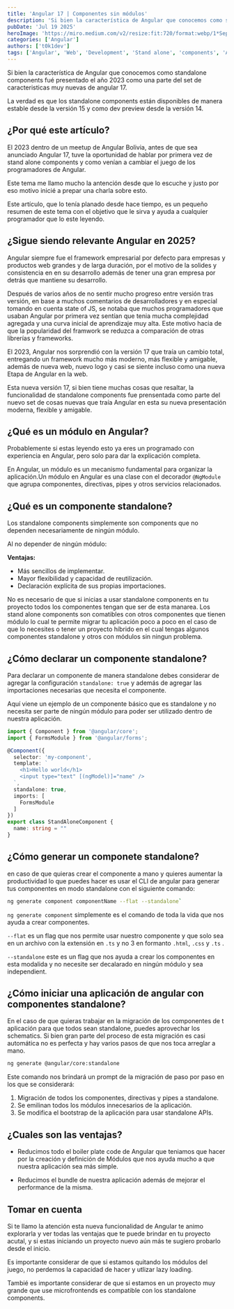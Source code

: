 ```yaml
---
title: 'Angular 17 | Componentes sin módulos'
description: 'Si bien la característica de Angular que conocemos como standalone components fué presentado el año 2023 como una parte del set de caracteristicas muy nuevas de angular 17.'
pubDate: 'Jul 19 2025'
heroImage: 'https://miro.medium.com/v2/resize:fit:720/format:webp/1*SepPK5_D3yAUvTtsj0HoDg.png'
categories: ['Angular']
authors: ['t0k1dev']
tags: ['Angular', 'Web', 'Development', 'Stand alone', 'components', 'Angular 17']
---
```



Si bien la característica de Angular que conocemos como standalone components fué presentado el año 2023 como una parte del set de caracteristicas muy nuevas de angular 17.

La verdad es que los standalone components están disponibles de manera estable desde la versión 15 y como dev preview desde la versión 14.



## ¿Por qué este artículo?

El 2023 dentro de un meetup de Angular Bolivia, antes de que sea anunciado Angular 17, tuve la oportunidad de hablar por primera vez de stand alone components y como venían a cambiar el juego de los programadores de Angular.

Este tema me llamo mucho la antención desde que lo escuche y justo por eso motivo inicié a prepar una charla sobre esto.

Este artículo, que lo tenía planado desde hace tiempo, es un pequeño resumen de este tema con el objetivo que le sirva y ayuda a cualquier programador que lo este leyendo.



## ¿Sigue siendo relevante Angular en 2025?

Angular siempre fue el framework empresarial por defecto para empresas y productos web grandes y de larga duración, por el motivo de la solides y consistencia en en su desarrollo además de tener una gran empresa por detrás que mantiene su desarrollo.

Después de varios años de no sentir mucho progreso entre versión tras versión, en base a muchos comentarios de desarrolladores y en especial tomando en cuenta state of JS, se notaba que muchos programadores que usaban Angular por primera vez sentían que tenia mucha complejidad agregada y una curva inicial de aprendizaje muy alta. Este motivo hacia de que la popularidad del framwork se reduzca a comparación de otras librerías y frameworks.

El 2023, Angular nos sorprendió con la versión 17 que traía un cambio total, entregando un framework mucho más moderno, más flexible y amigable, además de nueva web, nuevo logo y casi se siente incluso como una nueva Etapa de Angular en la web.

Esta nueva versión 17, si bien tiene muchas cosas que resaltar, la funcionalidad de standalone components fue prensentada como parte del nuevo set de cosas nuevas que traía Angular en esta su nueva presentación moderna, flexible y amigable.


## ¿Qué es un módulo en Angular?

Probablemente si estas leyendo esto ya eres un programado con experiencia en Angular, pero solo para dar la explicación completa.

En Angular, un módulo es un mecanismo fundamental para organizar la aplicación.Un módulo en Angular es una clase con el decorador `@NgModule` que agrupa componentes, directivas, pipes y otros servicios relacionados.


## ¿Qué es un componente standalone?

Los standalone components simplemente son components que no dependen necesariamente de ningún módulo.

Al no depender de ningún módulo: 

**Ventajas:**
- Más sencillos de implementar.  
- Mayor flexibilidad y capacidad de reutilización.  
- Declaración explícita de sus propias importaciones.

No es necesario de que si inicias a usar standalone components en tu proyecto todos los componentes tengan que ser de esta manarea. Los stand alone components son comatibles con otros componentes que tienen módulo lo cual te permite migrar tu aplicación poco a poco en el caso de que lo necesites o tener un proyecto híbrido en el cual tengas algunos componentes standalone y otros con módulos sin ningun problema.


## ¿Cómo declarar un componente standalone?

Para declarar un componente de manera standalone debes considerar de agregar la configuración `standalone: true` y además de agregar las importaciones necesarias que necesita el componente.

Aquí viene un ejemplo de un componente básico que es standalone y no necesita ser parte de ningún módulo para poder ser utilizado dentro de nuestra aplicación.

```ts
import { Component } from '@angular/core';
import { FormsModule } from '@angular/forms';

@Component({
  selector: 'my-component',
  template: `
    <h1>Hello world</h1>
    <input type="text" [(ngModel)]="name" />
  `,
  standalone: true,
  imports: [
    FormsModule
  ]
})
export class StandAloneComponent {
  name: string = ""
}
```


## ¿Cómo generar un componete standalone?

en caso de que quieras crear el componente a mano y quieres aumentar la productividad lo que puedes hacer es usar el CLI de angular para generar tus componentes en modo standalone con el siguiente comando:

```bash
ng generate component componentName --flat --standalone` 
```

`ng generate component` simplemente es el comando de toda la vida que nos ayuda a crear componentes.

`--flat` es un flag que nos permite usar nuestro componente y que solo sea en un archivo con la extensión en `.ts` y no 3 en formanto `.html`, `.css` y `.ts` .

`--standalone` este es un flag que nos ayuda a crear los componentes en esta modalida y no necesite ser decalarado en ningún módulo y sea independient.


## ¿Cómo iniciar una aplicación de angular con componentes standalone?

En el caso de que quieras trabajar en la migración de los componentes de t aplicación para que todos sean standalone, puedes aprovechar los schematics. Si bien gran parte del proceso de esta migración es casi automática no es perfecta y hay varios pasos de que nos toca arreglar a mano.


```bash
ng generate @angular/core:standalone
```


Este comando nos brindará un prompt de la migración de paso por paso en los que se considerará:

1. Migración de todos los componentes, directivas y pipes a standalone.
2. Se emilinan todos los módulos innecesarios de la aplicación.
3. Se modifica el bootstrap de la aplicación para usar standalone APIs.


## ¿Cuales son las ventajas?

- Reducimos todo el boiler plate code de Angular que teniamos que hacer por la creación y definición de Módulos que nos ayuda mucho a que nuestra aplicación sea más simple.

- Reducimos el bundle de nuestra aplicación además de mejorar el performance de la misma.

## Tomar en cuenta

Si te llamo la atención esta nueva funcionalidad de Angular te animo explorarla y ver todas las ventajas que te puede brindar en tu proyecto acutal, y si estas iniciando un proyecto nuevo aún más te sugiero probarlo desde el inicio.

Es importante considerar de que si estamos quitando los módulos del juego, no perdemos la capacidad de hacer y utlizar lazy loading.

Tambié es importante considerar de que si estamos en un proyecto muy grande que use microfrontends es compatible con los standalone components.